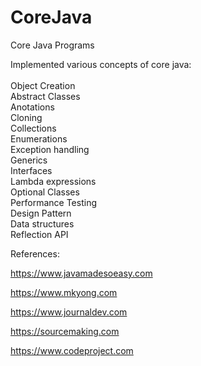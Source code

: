 # CoreJava
Core Java Programs

Implemented various concepts of core java: </br>
</br>
Object Creation </br>
Abstract Classes </br>
Anotations </br>
Cloning </br>
Collections </br>
Enumerations </br>
Exception handling </br>
Generics </br>
Interfaces </br>
Lambda expressions </br>
Optional Classes </br>
Performance Testing </br>
Design Pattern </br>
Data structures </br>
Reflection API </br>

References:

https://www.javamadesoeasy.com

https://www.mkyong.com

https://www.journaldev.com

https://sourcemaking.com

https://www.codeproject.com
